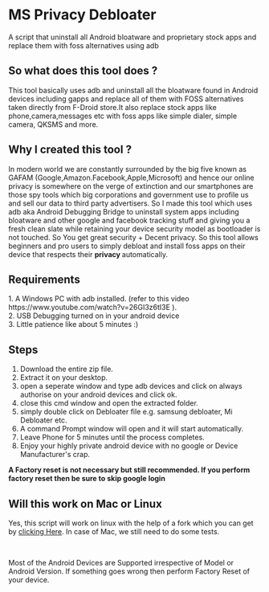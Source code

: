 # MS Privacy Debloater
A script that uninstall all Android bloatware and proprietary stock apps and replace them with foss alternatives using adb


<h2> So what does this tool does ? </h2>
 This tool basically uses adb and uninstall all the bloatware found in Android devices including gapps and replace all of them
 with FOSS alternatives taken directly from F-Droid store.It also replace stock apps like phone,camera,messages etc with foss apps 
 like simple dialer, simple camera, QKSMS and more.

<h2> Why I created this tool ? </h2>
 In modern world we are constantly surrounded by the big five known as GAFAM (Google,Amazon.Facebook,Apple,Microsoft) and hence
 our online privacy is somewhere on the verge of extinction and our smartphones are those spy tools which big corporations and
 government use to profile us and sell our data to third party advertisers. So I made this tool which uses adb aka Android Debugging Bridge 
 to uninstall system apps including bloatware and other google and facebook tracking stuff and giving you a fresh clean slate while
 retaining your device security model as bootloader is not touched. So You get great security + Decent privacy. So this tool allows
 beginners and pro users to simply debloat and install foss apps on their device that respects their <strong> privacy </strong>
 automatically.
 
<h2> Requirements </h2>
 1. A Windows PC with adb installed. (refer to this video https://www.youtube.com/watch?v=26GI3z6tI3E ).<br>
 2. USB Debugging turned on in your android device <br>
 3. Little patience like about 5 minutes :) <br>
 
<h2> Steps </h2>

1. Download the entire zip file.
2. Extract it on your desktop.
3. open a seperate window and type adb devices and click on always authorise on your android devices and click ok.
4. close this cmd window and open the extracted folder.
5. simply double click on Debloater file e.g. samsung debloater, Mi Debloater etc.
6. A command Prompt window will open and it will start automatically.
7. Leave Phone for 5 minutes until the process completes.
8. Enjoy your highly private android device with no google or Device Manufacturer's crap.

<strong> A Factory reset is not necessary but still recommended. If you perform factory reset then be sure to skip google login </strong>

<h2> Will this work on Mac or Linux </h2>
<p>
 Yes, this script will work on linux with the help of a fork which you can get by <a href="git.redxen.eu/novaburst-dev/android-debloater">clicking Here</a>.
 In case of Mac, we still need to do some tests.
</p>
<br/>
<p> Most of the Android Devices are Supported irrespective of Model or Android Version. If something goes wrong then 
perform Factory Reset of your device. </p>
 

